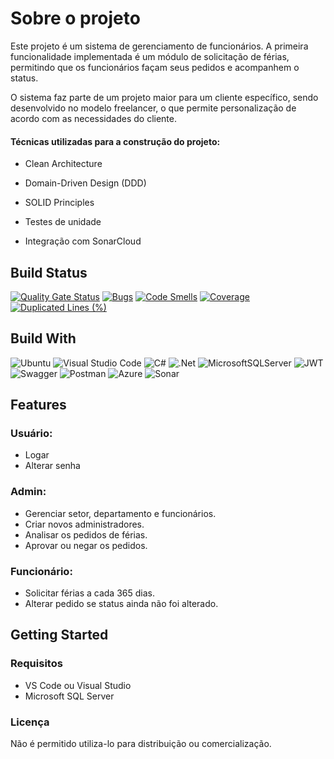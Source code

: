 # Sobre o projeto

Este projeto é um sistema de gerenciamento de funcionários. A primeira funcionalidade implementada é um módulo de solicitação de férias, permitindo que os funcionários façam seus pedidos e acompanhem o status.

O sistema faz parte de um projeto maior para um cliente específico, sendo desenvolvido no modelo freelancer, o que permite personalização de acordo com as necessidades do cliente.

#### Técnicas utilizadas para a construção do projeto:

- Clean Architecture

- Domain-Driven Design (DDD)

- SOLID Principles

- Testes de unidade

- Integração com SonarCloud

## Build Status

[![Quality Gate Status](https://sonarcloud.io/api/project_badges/measure?project=marcelinho_sistemadeferias&metric=alert_status)](https://sonarcloud.io/summary/new_code?id=marcelinho_sistemadeferias)
[![Bugs](https://sonarcloud.io/api/project_badges/measure?project=marcelinho_sistemadeferias&metric=bugs)](https://sonarcloud.io/summary/new_code?id=marcelinho_sistemadeferias)
[![Code Smells](https://sonarcloud.io/api/project_badges/measure?project=marcelinho_sistemadeferias&metric=code_smells)](https://sonarcloud.io/summary/new_code?id=marcelinho_sistemadeferias)
[![Coverage](https://sonarcloud.io/api/project_badges/measure?project=marcelinho_sistemadeferias&metric=coverage)](https://sonarcloud.io/summary/new_code?id=marcelinho_sistemadeferias)
[![Duplicated Lines (%)](https://sonarcloud.io/api/project_badges/measure?project=marcelinho_sistemadeferias&metric=duplicated_lines_density)](https://sonarcloud.io/summary/new_code?id=marcelinho_sistemadeferias)

## Build With

![Ubuntu](https://img.shields.io/badge/Ubuntu-E95420?style=for-the-badge&logo=ubuntu&logoColor=white)
![Visual Studio Code](https://img.shields.io/badge/Visual%20Studio%20Code-0078d7.svg?style=for-the-badge&logo=visual-studio-code&logoColor=white)
![C#](https://img.shields.io/badge/c%23-%23239120.svg?style=for-the-badge&logo=csharp&logoColor=white)
![.Net](https://img.shields.io/badge/.NET-5C2D91?style=for-the-badge&logo=.net&logoColor=white)
![MicrosoftSQLServer](https://img.shields.io/badge/Microsoft%20SQL%20Server-CC2927?style=for-the-badge&logo=microsoft%20sql%20server&logoColor=white)
![JWT](https://img.shields.io/badge/JWT-black?style=for-the-badge&logo=JSON%20web%20tokens)
![Swagger](https://camo.githubusercontent.com/6e4dd9644d5327ffad6433ecb2f4c0a8f41531fcfe142ae36d7e1cb162774fc3/68747470733a2f2f696d672e736869656c64732e696f2f62616467652f537761676765722d3230354533423f7374796c653d666f722d7468652d6261646765266c6f676f3d73776167676572266c6f676f436f6c6f723d7768697465)
![Postman](https://img.shields.io/badge/Postman-FF6C37?style=for-the-badge&logo=postman&logoColor=white)
![Azure](https://img.shields.io/badge/azure-%230072C6.svg?style=for-the-badge&logo=microsoftazure&logoColor=white)
![Sonar](https://camo.githubusercontent.com/d26ec8687555dbf667cd386bdf84ef6b9d66384a398c96877176cc7ab0b94faf/68747470733a2f2f696d672e736869656c64732e696f2f62616467652f536f6e6172636c6f75642d3030303030303f7374796c653d666f722d7468652d6261646765266c6f676f3d536f6e6172636c6f7564266c6f676f436f6c6f723d7768697465)

## Features

### Usuário:

- Logar
- Alterar senha
  
### Admin:

- Gerenciar setor, departamento e funcionários.
- Criar novos administradores.
- Analisar os pedidos de férias.
- Aprovar ou negar os pedidos.

### Funcionário:

- Solicitar férias a cada 365 dias.
- Alterar pedido se status ainda não foi alterado.

## Getting Started

### Requisitos 

- VS Code ou Visual Studio 
- Microsoft SQL Server

### Licença

 Não é permitido utiliza-lo para distribuição ou comercialização.